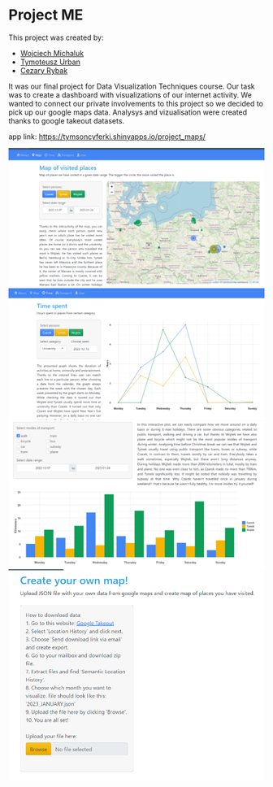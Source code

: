 # Project ME

This project was created by:
- [Wojciech Michaluk](https://github.com/wojo501)
- [Tymoteusz Urban](https://github.com/tymsoncyferki)
- [Cezary Rybak](https://github.com/CCzarek)

It was our final project for Data Visualization Techniques course. Our task was to create a dashboard with visualizations of our internet activity. 
We wanted to connect our private involvements to this project so we decided to pick up our google maps data.
Analysys and vizualisation were created thanks to google takeout datasets.

app link: https://tymsoncyferki.shinyapps.io/project_maps/

![Map](https://github.com/wojo501/TWD-Google-Maps-Dashboard/blob/main/pictures/map.png)
![Line Charts](https://github.com/wojo501/TWD-Google-Maps-Dashboard/blob/main/pictures/lineCharts.png)
![Bar Charts](https://github.com/wojo501/TWD-Google-Maps-Dashboard/blob/main/pictures/barCharts.png)
![Create Map](https://github.com/wojo501/TWD-Google-Maps-Dashboard/blob/main/pictures/mapCreate.png)
